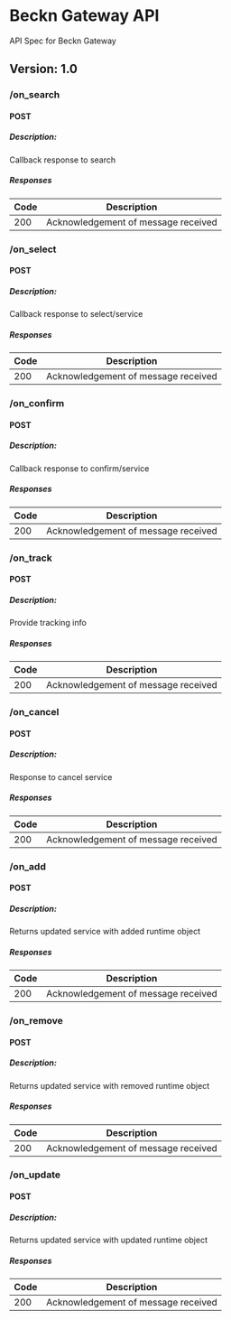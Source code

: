 # Beckn Gateway API
API Spec for Beckn Gateway

## Version: 1.0

### /on_search

#### POST
##### Description:

Callback response to search

##### Responses

| Code | Description |
| ---- | ----------- |
| 200 | Acknowledgement of message received |

### /on_select

#### POST
##### Description:

Callback response to select/service

##### Responses

| Code | Description |
| ---- | ----------- |
| 200 | Acknowledgement of message received |

### /on_confirm

#### POST
##### Description:

Callback response to confirm/service

##### Responses

| Code | Description |
| ---- | ----------- |
| 200 | Acknowledgement of message received |

### /on_track

#### POST
##### Description:

Provide tracking info

##### Responses

| Code | Description |
| ---- | ----------- |
| 200 | Acknowledgement of message received |

### /on_cancel

#### POST
##### Description:

Response to cancel service

##### Responses

| Code | Description |
| ---- | ----------- |
| 200 | Acknowledgement of message received |

### /on_add

#### POST
##### Description:

Returns updated service with added runtime object

##### Responses

| Code | Description |
| ---- | ----------- |
| 200 | Acknowledgement of message received |

### /on_remove

#### POST
##### Description:

Returns updated service with removed runtime object

##### Responses

| Code | Description |
| ---- | ----------- |
| 200 | Acknowledgement of message received |

### /on_update

#### POST
##### Description:

Returns updated service with updated runtime object

##### Responses

| Code | Description |
| ---- | ----------- |
| 200 | Acknowledgement of message received |
